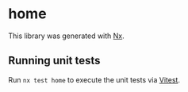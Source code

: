 # home

This library was generated with [Nx](https://nx.dev).

## Running unit tests

Run `nx test home` to execute the unit tests via [Vitest](https://vitest.dev/).
